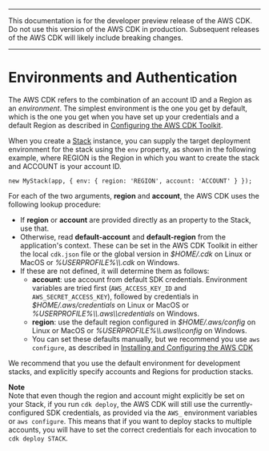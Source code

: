--------

 This documentation is for the developer preview release of the AWS CDK\. Do not use this version of the AWS CDK in production\. Subsequent releases of the AWS CDK will likely include breaking changes\. 

--------

# Environments and Authentication<a name="cdk_environments"></a>

The AWS CDK refers to the combination of an account ID and a Region as an *environment*\. The simplest environment is the one you get by default, which is the one you get when you have set up your credentials and a default Region as described in [Configuring the AWS CDK Toolkit](cdk_install_config.md#cdk_credentials)\.

When you create a [Stack](https://awslabs.github.io/aws-cdk/refs/_aws-cdk_cdk.html#@aws-cdk/cdk.Stack) instance, you can supply the target deployment environment for the stack using the `env` property, as shown in the following example, where REGION is the Region in which you want to create the stack and ACCOUNT is your account ID\.

```
new MyStack(app, { env: { region: 'REGION', account: 'ACCOUNT' } });
```

For each of the two arguments, **region** and **account**, the AWS CDK uses the following lookup procedure:
+ If **region** or **account** are provided directly as an property to the Stack, use that\.
+ Otherwise, read **default\-account** and **default\-region** from the application's context\. These can be set in the AWS CDK Toolkit in either the local `cdk.json` file or the global version in *$HOME/\.cdk* on Linux or MacOS or *%USERPROFILE%\\\\\.cdk* on Windows\.
+ If these are not defined, it will determine them as follows:
  + **account**: use account from default SDK credentials\. Environment variables are tried first \(`AWS_ACCESS_KEY_ID` and `AWS_SECRET_ACCESS_KEY`\), followed by credentials in *$HOME/\.aws/credentials* on Linux or MacOS or *%USERPROFILE%\\\\\.aws\\\\credentials* on Windows\.
  + **region**: use the default region configured in *$HOME/\.aws/config* on Linux or MacOS or *%USERPROFILE%\\\\\.aws\\\\config* on Windows\.
  + You can set these defaults manually, but we recommend you use `aws configure`, as described in [Installing and Configuring the AWS CDK](cdk_install_config.md)

We recommend that you use the default environment for development stacks, and explicitly specify accounts and Regions for production stacks\.

**Note**  
Note that even though the region and account might explicitly be set on your Stack, if you run `cdk deploy`, the AWS CDK will still use the currently\-configured SDK credentials, as provided via the `AWS_` environment variables or `aws configure`\. This means that if you want to deploy stacks to multiple accounts, you will have to set the correct credentials for each invocation to `cdk deploy STACK`\.